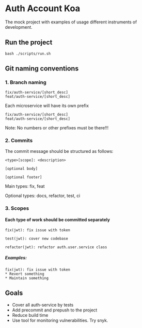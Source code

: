 # Auth Account Koa

The mock project with examples of usage different instruments of development.

## Run the project

`bash ./scripts/run.sh`

## Git naming conventions

### 1. Branch naming

```
fix/auth-service/[short_desc]
feat/auth-service/[short_desc]
```

Each microservice will have its own prefix

```
fix/auth-service/[short_desc]
feat/auth-service/[short_desc]
```

Note: No numbers or other prefixes must be there!!!

### 2. Commits

The commit message should be structured as follows:

```
<type>[scope]: <description>

[optional body]

[optional footer]
```

Main types: fix, feat

Optional types: docs, refactor, test, ci

### 3. Scopes

#### Each type of work should be committed separately

```
fix(jwt): fix issue with token
```

```
test(jwt): cover new codebase
```

```
refactor(jwt): refactor auth.user.service class
```

##### Examples:

````
fix(jwt): fix issue with token
* Revert something
* Maintain something
 ````

## Goals

* Cover all auth-service by tests
* Add precommit and prepush to the project
* Reduce build time
* Use tool for monitoring vulnerabilities. Try snyk.

